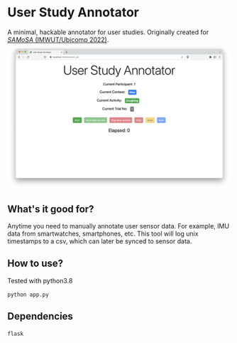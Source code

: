 # User Study Annotator
A minimal, hackable annotator for user studies. Originally created for [_SAMoSA_ (IMWUT/Ubicomp 2022)](https://vimal-mollyn.com/research/samosa-sensing-activities-with-motion-and-sub-sampled-audio/).
![Main page of the tool](media/Page2.png)

## What's it good for?
Anytime you need to manually annotate user sensor data. For example, IMU data from smartwatches, smartphones, etc. This tool will log unix timestamps to a csv, which can later be synced to sensor data.

## How to use?
Tested with python3.8
```
python app.py 
```

## Dependencies
```
flask
```
